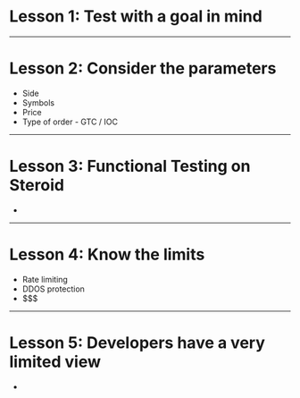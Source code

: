 <!-- sectionTitle: Lessons Learnt -->
# Lesson 1: Test with a goal in mind

---

# Lesson 2: Consider the parameters

- Side
- Symbols
- Price
- Type of order - GTC / IOC

---

# Lesson 3: Functional Testing on Steroid
- 

---

# Lesson 4: Know the limits
- Rate limiting 
- DDOS protection
- $$$ 

---

# Lesson 5: Developers have a very limited view
- 
